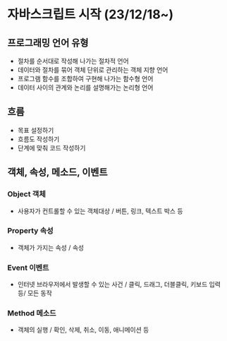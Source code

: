 # 자바스크립트 시작 (23/12/18~)
## 프로그래밍 언어 유형
* 절차를 순서대로 작성해 나가는 절차적 언어
* 데이터와 절차를 묶어 객체 단위로 관리하는 객체 지향 언어
* 프로그램 함수를 조합하여 구현해 나가는 함수형 언어
* 데이터 사이의 관계와 논리를 설명해가는 논리형 언어
## 흐름
* 목표 설정하기
* 흐름도 작성하기
* 단계에 맞춰 코드 작성하기
## 객체, 속성, 메소드, 이벤트
### Object 객체 
* 사용자가 컨트롤할 수 있는 객체대상 / 버튼, 링크, 텍스트 박스 등
### Property 속성 
* 객체가 가지는 속성 / 속성
### Event 이벤트
* 인터넷 브라우저에서 발생할 수 있는 사건 / 클릭, 드래그, 더블클릭, 키보드 입력 등/ 모든 동작
### Method 메소드
* 객체의 실행 / 확인, 삭제, 취소, 이동, 애니메이션 등
